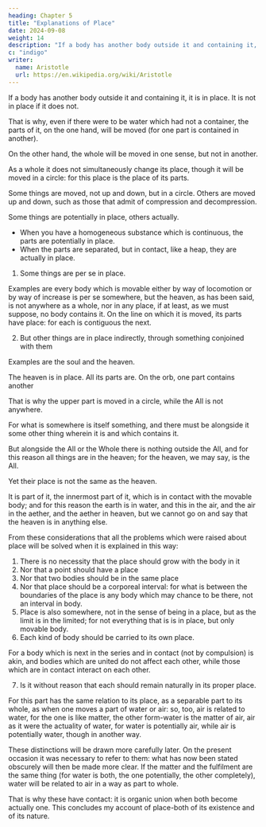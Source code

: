 ```yaml
---
heading: Chapter 5
title: "Explanations of Place"
date: 2024-09-08
weight: 14
description: "If a body has another body outside it and containing it, it is in place, and if not, not."
c: "indigo"
writer:
  name: Aristotle 
  url: https://en.wikipedia.org/wiki/Aristotle
---
```



If a body has another body outside it and containing it, it is in place. It is not in place if it does not.

That is why, even if there were to be water which had not a container, the parts of it, on the one hand, will be moved (for one part is contained in another).

On the other hand, the whole will be moved in one sense, but not in another.

As a whole it does not simultaneously change its place, though it will be moved in a circle: for this place is the place of its parts.

Some things are moved, not up and down, but in a circle.
Others are moved up and down, such as those that admit of compression and decompression.

<!-- condensation and rarefaction. -->

Some things are potentially in place, others actually.
- When you have a homogeneous substance which is continuous, the parts are potentially in place.
- When the parts are separated, but in contact, like a heap, they are actually in place.


1. Some things are per se in place.

Examples are every body which is movable either by way of locomotion or by way of increase is per se somewhere, but the heaven, as has been said, is not anywhere as a whole, nor in any place, if at least, as we must suppose, no body contains it. On the line on which it is moved, its parts have place: for each is contiguous the next.

2. But other things are in place indirectly, through something conjoined with them

Examples are the soul and the heaven.

The heaven is in place. All its parts are. On the orb, one part contains another

That is why the upper part is moved in a circle, while the All is not anywhere. 

For what is somewhere is itself something, and there must be alongside it some other thing wherein it is and which contains it. 

But alongside the All or the Whole there is nothing outside the All, and for this reason all things are in the heaven; for the heaven, we may say, is the All.

Yet their place is not the same as the heaven.

It is part of it, the innermost part of it, which is in contact with the movable body; and for this reason the earth is in water, and this in the air, and the air in the aether, and the aether in heaven, but we cannot go on and say that the heaven is in anything else.

From these considerations that all the problems which were raised about place will be solved when it is explained in this way:

1. There is no necessity that the place should grow with the body in it
2. Nor that a point should have a place
3. Nor that two bodies should be in the same place
4. Nor that place should be a corporeal interval: for what is between the boundaries of the place
is any body which may chance to be there, not an interval in body.
5. Place is also somewhere, not in the sense of being in a place, but as the
limit is in the limited; for not everything that is is in place, but only movable body.
6. Each kind of body should be carried to its own place. 

For a body which is next in the series and in contact (not by compulsion) is akin, and bodies
which are united do not affect each other, while those which are in contact interact on
each other.

7. Is it without reason that each should remain naturally in its proper place. 

For this part has the same relation to its place, as a separable part to its whole, as when one
moves a part of water or air: so, too, air is related to water, for the one is like matter, the
other form-water is the matter of air, air as it were the actuality of water, for water is
potentially air, while air is potentially water, though in another way.

These distinctions will be drawn more carefully later. On the present occasion it was necessary to refer to them: what has now been stated obscurely will then be made more clear. If the matter and the fulfilment are the same thing (for water is both, the one potentially, the other completely), water will be related to air in a way as part to whole. 

That is why these have contact: it is organic union when both become actually one.
This concludes my account of place-both of its existence and of its nature.
